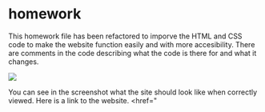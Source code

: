 # homework
This homework file has been refactored to imporve the HTML and CSS code to make 
the website function easily and with more accesibility. There are comments in the
code describing what the code is there for and what it changes. 

<img src="C:\Users\Heyhiza\code\wustl-stl-fsf-pt-04-2021-u-c\01-git-html-css\02-Homework\Assets\01-html-css-git-homework-demo.png">

You can see in the screenshot what the site should look like when correctly viewed. 
Here is a link to the website. 
<href="
